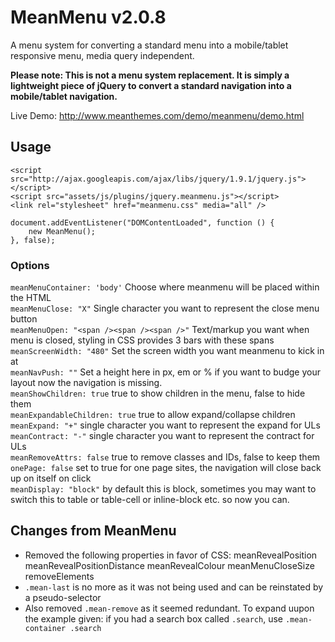 # MeanMenu v2.0.8

A menu system for converting a standard menu into a mobile/tablet responsive menu, media query independent.

**Please note: This is not a menu system replacement. It is simply a lightweight piece of jQuery to convert a standard navigation into a mobile/tablet navigation.**


Live Demo:
<a href="http://www.meanthemes.com/demo/meanmenu/demo.html">http://www.meanthemes.com/demo/meanmenu/demo.html</a>

## Usage

    <script src="http://ajax.googleapis.com/ajax/libs/jquery/1.9.1/jquery.js"></script>
    <script src="assets/js/plugins/jquery.meanmenu.js"></script>
	<link rel="stylesheet" href="meanmenu.css" media="all" />

	document.addEventListener("DOMContentLoaded", function () {
		new MeanMenu();
	}, false);

### Options

`meanMenuContainer: 'body'` Choose where meanmenu will be placed within the HTML<br>
`meanMenuClose: "X"` Single character you want to represent the close menu button<br>
`meanMenuOpen: "<span /><span /><span />"` Text/markup you want when menu is closed, styling in CSS provides 3 bars with these spans<br>
`meanScreenWidth: "480"` Set the screen width you want meanmenu to kick in at<br>
`meanNavPush: ""` Set a height here in px, em or % if you want to budge your layout now the navigation is missing.<br>
`meanShowChildren: true` true to show children in the menu, false to hide them<br>
`meanExpandableChildren: true` true to allow expand/collapse children<br>
`meanExpand: "+"` single character you want to represent the expand for ULs<br>
`meanContract: "-"` single character you want to represent the contract for ULs<br>
`meanRemoveAttrs: false` true to remove classes and IDs, false to keep them<br>
`onePage: false` set to true for one page sites, the navigation will close back up on itself on click<br>
`meanDisplay: "block"` by default this is block, sometimes you may want to switch this to table or table-cell or inline-block etc. so now you can.<br>

## Changes from MeanMenu
- Removed the following properties in favor of CSS:
	meanRevealPosition
	meanRevealPositionDistance
	meanRevealColour
	meanMenuCloseSize
	removeElements
- `.mean-last` is no more as it was not being used and can be reinstated by a pseudo-selector
- Also removed `.mean-remove` as it seemed redundant. To expand uupon the example given: if you had a search box called `.search`, use `.mean-container .search`
